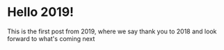 # Hello 2019!
This is the first post from 2019, where we say thank you to 2018 and look forward to what's coming next


